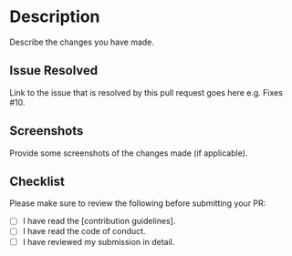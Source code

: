 <!-- You can erase any parts of this template not applicable to your Pull Request -->

# Description

Describe the changes you have made.

## Issue Resolved

Link to the issue that is resolved by this pull request goes here e.g. Fixes #10.

## Screenshots

Provide some screenshots of the changes made (if applicable).

## Checklist

Please make sure to review the following before submitting your PR:
<!---To check the points, put a 'x' in the boxes below -->

- [ ] I have read the [contribution guidelines].
- [ ] I have read the code of conduct.
- [ ] I have reviewed my submission in detail.